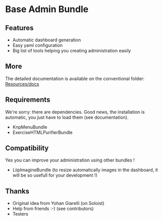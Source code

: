 Base Admin Bundle
=================

Features
--------

* Automatic dashboard generation
* Easy yaml configuration
* Big list of tools helping you creating administration easily

More
----

The detailed documentation is available on the conventional folder: [Resources/docs](Resources/docs/index.md)


Requirements
------------

We're sorry: there are dependencies. Good news, the installation is automatic, you just have to load them (see documentation).

* KnpMenuBundle
* ExerciseHTMLPurifierBundle

Compatibility
-------------

Yes you can improve your administration using other bundles !

* LiipImagineBundle (to resize automatically images in the dashboard, it will be so usefull for your development !)

Thanks
------

* Original idea from Yohan Giarelli (on Soloist)
* Help from friends :-) (see contributors)
* Testers
